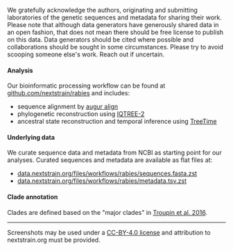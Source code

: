 We gratefully acknowledge the authors, originating and submitting laboratories of the genetic sequences and metadata for sharing their work. Please note that although data generators have generously shared data in an open fashion, that does not mean there should be free license to publish on this data. Data generators should be cited where possible and collaborations should be sought in some circumstances. Please try to avoid scooping someone else's work. Reach out if uncertain.


#### Analysis
Our bioinformatic processing workflow can be found at [github.com/nextstrain/rabies](https://github.com/nextstrain/rabies) and includes:
- sequence alignment by [augur align](https://docs.nextstrain.org/projects/augur/en/stable/usage/cli/align.html)
- phylogenetic reconstruction using [IQTREE-2](http://www.iqtree.org/)
- ancestral state reconstruction and temporal inference using [TreeTime](https://github.com/neherlab/treetime)

#### Underlying data
We curate sequence data and metadata from NCBI as starting point for our analyses. Curated sequences and metadata are available as flat files at:
- [data.nextstrain.org/files/workflows/rabies/sequences.fasta.zst](https://data.nextstrain.org/files/workflows/rabies/sequences.fasta.zst)
- [data.nextstrain.org/files/workflows/rabies/metadata.tsv.zst](https://data.nextstrain.org/files/workflows/rabies/metadata.tsv.zst)

#### Clade annotation

Clades are defined based on the "major clades" in [Troupin et al. 2016](https://journals.plos.org/plospathogens/article?id=10.1371/journal.ppat.1006041).

---

Screenshots may be used under a [CC-BY-4.0 license](https://creativecommons.org/licenses/by/4.0/) and attribution to nextstrain.org must be provided.
